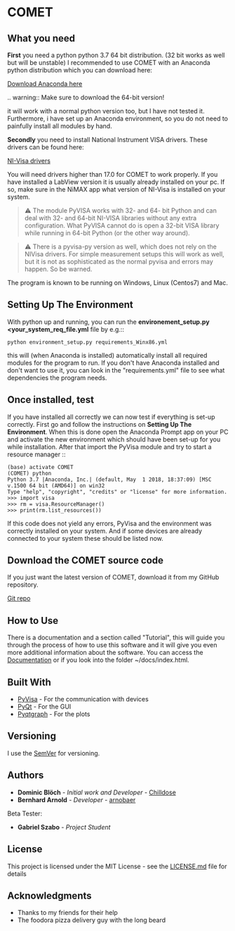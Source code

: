 # COMET

## What you need

**First** you need a python python 3.7 64 bit distribution. (32 bit works as well but will be unstable)
I recommended to use COMET with an Anaconda python distribution which you can download here:

[Download Anaconda here](https://www.anaconda.com/download/)

.. warning:: Make sure to download the 64-bit version!

it will work with a normal python version too, but I have not tested it. Furthermore, i have set up an Anaconda environment,
so you do not need to painfully install all modules by hand.


**Secondly** you need to install National Instrument VISA drivers. These drivers can be found here:

[NI-Visa drivers](http://www.ni.com/download/ni-visa-17.0/6646/en/>)

You will need drivers higher than 17.0 for COMET to work properly. If you have installed a LabView version it is usually already
installed on your pc. If so, make sure in the NiMAX app what version of NI-Visa is installed on your system.

> :warning: The module PyVISA works with 32- and 64- bit Python and can deal with 32- and 64-bit NI-VISA libraries without any extra configuration. What PyVISA cannot do is open a 32-bit VISA library while running in 64-bit Python (or the other way around).

> :warning: There is a pyvisa-py version as well, which does not rely on the NIVisa drivers. For simple measurement setups this will work as well, but it is not as sophisticated as the normal pyvisa and errors may happen. So be warned.

The program is known to be running on Windows, Linux (Centos7) and Mac.

## Setting Up The Environment

With python up and running, you can run the **environement_setup.py <your_system_req_file.yml** file by e.g.::

    python environment_setup.py requirements_Winx86.yml

this will (when Anaconda is installed) automatically install all required modules for the program to run. If you don't have Anaconda installed and don't want to use it, you can look in the "requirements.yml" file to see what dependencies the program needs.

## Once installed, test

If you have installed all correctly we can now test if everything is set-up correctly. First go and follow the
instructions on **Setting Up The Environment**. When this is done open the Anaconda Prompt app on your PC and activate
the new environment which should have been set-up for you while installation. After that import the PyVisa module and
try to start a resource manager ::

    (base) activate COMET
    (COMET) python
    Python 3.7 |Anaconda, Inc.| (default, May  1 2018, 18:37:09) [MSC v.1500 64 bit (AMD64)] on win32
    Type "help", "copyright", "credits" or "license" for more information.
    >>> import visa
    >>> rm = visa.ResourceManager()
    >>> print(rm.list_resources())

If this code does not yield any errors, PyVisa and the environment was correctly installed on your system. And if some devices are already
connected to your system these should be listed now.

## Download the COMET source code


If you just want the latest version of COMET, download it from my GitHub repository.

[Git repo](https://github.com/Chilldose/COMET)

## How to Use

There is a documentation and a section called "Tutorial", this will guide you through the process of how to use this software and it will give you even more additional information about the software. You can access the [Documentation](https://chilldose.github.io/COMET/) or if you look into the folder ~/docs/index.html.

## Built With

* [PyVisa](https://github.com/pyvisa/pyvisa) - For the communication with devices
* [PyQt](https://github.com/pyqt) - For the GUI
* [Pyqtgraph](https://github.com/pyqtgraph/) - For the plots



## Versioning

I use the [SemVer](http://semver.org/) for versioning.


## Authors

* **Dominic Blöch** - *Initial work and Developer* - [Chilldose](https://github.com/Chilldose)
* **Bernhard Arnold** - *Developer* - [arnobaer](https://github.com/arnobaer)

Beta Tester:

* **Gabriel Szabo** - *Project Student*

## License

This project is licensed under the MIT License - see the [LICENSE.md](LICENSE.md) file for details

## Acknowledgments

* Thanks to my friends for their help
* The foodora pizza delivery guy with the long beard
